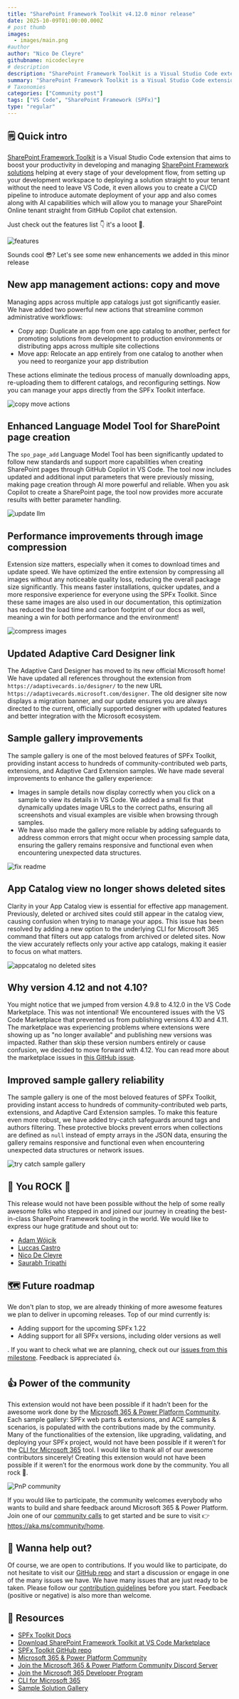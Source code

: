 ```yaml
---
title: "SharePoint Framework Toolkit v4.12.0 minor release"
date: 2025-10-09T01:00:00.000Z
# post thumb
images:
  - images/main.png
#author
author: "Nico De Cleyre"
githubname: nicodecleyre
# description
description: "SharePoint Framework Toolkit is a Visual Studio Code extension that aims to boost your productivity in developing and managing SharePoint Framework solutions helping at every stage of your development flow, from setting up your development workspace to deploying a solution straight to your tenant without the need to leave VS Code. With the SharePoint Framework, you can use modern web technologies and tools in your preferred development environment to build productive experiences and apps that are responsive and mobile-ready allowing you to create solutions to extend SharePoint, Microsoft Teams, Microsoft Viva Connections, Outlook, and Microsoft365.com."
summary: "SharePoint Framework Toolkit is a Visual Studio Code extension that aims to boost your productivity in developing and managing SharePoint Framework solutions, helping at every stage of your development flow, from setting up your development workspace to deploying a solution straight to your tenant without the need to leave VS Code. With the SharePoint Framework, you can use modern web technologies and tools in your preferred development environment to build productive experiences and apps that are responsive and mobile-ready, allowing you to create solutions to extend SharePoint, Microsoft Teams, Microsoft Viva Connections, Outlook, and Microsoft365.com."
# Taxonomies
categories: ["Community post"]
tags: ["VS Code", "SharePoint Framework (SPFx)"]
type: "regular"
---
```


## 🗒️ Quick intro

[SharePoint Framework Toolkit](https://marketplace.visualstudio.com/items?itemName=m365pnp.viva-connections-toolkit) is a Visual Studio Code extension that aims to boost your productivity in developing and managing [SharePoint Framework solutions](https://learn.microsoft.com/sharepoint/dev/spfx/sharepoint-framework-overview?WT.mc_id=m365-15744-cxa) helping at every stage of your development flow, from setting up your development workspace to deploying a solution straight to your tenant without the need to leave VS Code, it even allows you to create a CI/CD pipeline to introduce automate deployment of your app and also comes along with AI capabilities which will allow you to manage your SharePoint Online tenant straight from GitHub Copilot chat extension.

Just check out the features list 👇 it's a looot 🤯.

![features](images/features.png)

Sounds cool 😎? Let's see some new enhancements we added in this minor release

## New app management actions: copy and move

Managing apps across multiple app catalogs just got significantly easier. We have added two powerful new actions that streamline common administrative workflows:

- Copy app: Duplicate an app from one app catalog to another, perfect for promoting solutions from development to production environments or distributing apps across multiple site collections
- Move app: Relocate an app entirely from one catalog to another when you need to reorganize your app distribution

These actions eliminate the tedious process of manually downloading apps, re-uploading them to different catalogs, and reconfiguring settings. Now you can manage your apps directly from the SPFx Toolkit interface.

![copy move actions](images/copy-move-actions.png)

## Enhanced Language Model Tool for SharePoint page creation

The `spo_page_add` Language Model Tool has been significantly updated to follow new standards and support more capabilities when creating SharePoint pages through GitHub Copilot in VS Code. The tool now includes updated and additional input parameters that were previously missing, making page creation through AI more powerful and reliable. When you ask Copilot to create a SharePoint page, the tool now provides more accurate results with better parameter handling.

![update llm](images/update-llm.png)

## Performance improvements through image compression

Extension size matters, especially when it comes to download times and update speed. We have optimized the entire extension by compressing all images without any noticeable quality loss, reducing the overall package size significantly. This means faster installations, quicker updates, and a more responsive experience for everyone using the SPFx Toolkit. Since these same images are also used in our documentation, this optimization has reduced the load time and carbon footprint of our docs as well, meaning a win for both performance and the environment!

![compress images](images/compress-images.png)

## Updated Adaptive Card Designer link

The Adaptive Card Designer has moved to its new official Microsoft home! We have updated all references throughout the extension from `https://adaptivecards.io/designer/` to the new URL `https://adaptivecards.microsoft.com/designer`. The old designer site now displays a migration banner, and our update ensures you are always directed to the current, officially supported designer with updated features and better integration with the Microsoft ecosystem.

## Sample gallery improvements

The sample gallery is one of the most beloved features of SPFx Toolkit, providing instant access to hundreds of community-contributed web parts, extensions, and Adaptive Card Extension samples. We have made several improvements to enhance the gallery experience:
- Images in sample details now display correctly when you click on a sample to view its details in VS Code. We added a small fix that dynamically updates image URLs to the correct paths, ensuring all screenshots and visual examples are visible when browsing through samples.
- We have also made the gallery more reliable by adding safeguards to address common errors that might occur when processing sample data, ensuring the gallery remains responsive and functional even when encountering unexpected data structures.

![fix readme](images/fix-readme.png)

## App Catalog view no longer shows deleted sites

Clarity in your App Catalog view is essential for effective app management. Previously, deleted or archived sites could still appear in the catalog view, causing confusion when trying to manage your apps. This issue has been resolved by adding a new option to the underlying CLI for Microsoft 365 command that filters out app catalogs from archived or deleted sites. Now the view accurately reflects only your active app catalogs, making it easier to focus on what matters.

![appcatalog no deleted sites](images/appcatalog-no-deleted-sites.png)

## Why version 4.12 and not 4.10?

You might notice that we jumped from version 4.9.8 to 4.12.0 in the VS Code Marketplace. This was not intentional! We encountered issues with the VS Code Marketplace that prevented us from publishing versions 4.10 and 4.11. The marketplace was experiencing problems where extensions were showing up as "no longer available" and publishing new versions was impacted. Rather than skip these version numbers entirely or cause confusion, we decided to move forward with 4.12. You can read more about the marketplace issues in [this GitHub issue](https://github.com/microsoft/vsmarketplace/issues/1454).

## Improved sample gallery reliability

The sample gallery is one of the most beloved features of SPFx Toolkit, providing instant access to hundreds of community-contributed web parts, extensions, and Adaptive Card Extension samples. To make this feature even more robust, we have added try-catch safeguards around tags and authors filtering. These protective blocks prevent errors when collections are defined as `null` instead of empty arrays in the JSON data, ensuring the gallery remains responsive and functional even when encountering unexpected data structures or network issues.

![try catch sample gallery](images/try-catch-sample-gallery.png)

## 👏 You ROCK 🤩

This release would not have been possible without the help of some really awesome folks who stepped in and joined our journey in creating the best-in-class SharePoint Framework tooling in the world. We would like to express our huge gratitude and shout out to:

- [Adam Wójcik](https://github.com/Adam-it)
- [Luccas Castro](https://github.com/DevPio)
- [Nico De Cleyre](https://github.com/nicodecleyre)
- [Saurabh Tripathi](https://github.com/Saurabh7019)

## 🗺️ Future roadmap

We don't plan to stop, we are already thinking of more awesome features we plan to deliver in upcoming releases. Top of our mind currently is:

- Adding support for the upcoming SPFx 1.22
- Adding support for all SPFx versions, including older versions as well

. If you want to check what we are planning, check out our [issues from this milestone](https://github.com/pnp/vscode-viva/milestone/6). Feedback is appreciated 👍.

## 👍 Power of the community

This extension would not have been possible if it hadn’t been for the awesome work done by the [Microsoft 365 & Power Platform Community](https://pnp.github.io/). Each sample gallery: SPFx web parts & extensions, and ACE samples & scenarios, is populated with the contributions made by the community. Many of the functionalities of the extension, like upgrading, validating, and deploying your SPFx project, would not have been possible if it weren’t for the [CLI for Microsoft 365](https://pnp.github.io/cli-microsoft365/) tool. I would like to thank all of our awesome contributors sincerely! Creating this extension would not have been possible if it weren’t for the enormous work done by the community. You all rock 🤩.

![PnP community](images/parker-pnp.png)

If you would like to participate, the community welcomes everybody who wants to build and share feedback around Microsoft 365 & Power Platform. Join one of our [community calls](https://pnp.github.io/#community) to get started and be sure to visit 👉 https://aka.ms/community/home.

## 🙋 Wanna help out?

Of course, we are open to contributions. If you would like to participate, do not hesitate to visit our [GitHub repo](https://github.com/pnp/vscode-viva) and start a discussion or engage in one of the many issues we have. We have many issues that are just ready to be taken. Please follow our [contribution guidelines](https://github.com/pnp/vscode-viva/blob/main/contributing.md) before you start.
Feedback (positive or negative) is also more than welcome.

## 🔗 Resources

- [SPFx Toolkit Docs](https://pnp.github.io/vscode-viva/)
- [Download SharePoint Framework Toolkit at VS Code Marketplace](https://marketplace.visualstudio.com/items?itemName=m365pnp.viva-connections-toolkit)
- [SPFx Toolkit GitHub repo](https://github.com/pnp/vscode-viva)
- [Microsoft 365 & Power Platform Community](https://pnp.github.io/#home)
- [Join the Microsoft 365 & Power Platform Community Discord Server](https://discord.gg/YtYrav2VGW)
- [Join the Microsoft 365 Developer Program](https://developer.microsoft.com/en-us/microsoft-365/dev-program)
- [CLI for Microsoft 365](https://pnp.github.io/cli-microsoft365/)
- [Sample Solution Gallery]( https://adoption.microsoft.com/en-us/sample-solution-gallery/)

